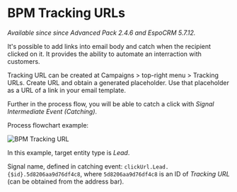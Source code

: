 # BPM Tracking URLs

*Available since since Advanced Pack 2.4.6 and EspoCRM 5.7.12.*

It's possible to add links into email body and catch when the recipient clicked on it. It provides the ability to automate an interraction with customers.

Tracking URL can be created at Campaigns > top-right menu > Tracking URLs. Create URL and obtain a generated placeholder. Use that placeholder as a URL of a link in your email template.

Further in the process flow, you will be able to catch a click with *Signal Intermediate Event (Catching)*.

Process flowchart example:

![BPM Tracking URL](https://raw.githubusercontent.com/espocrm/documentation/master/_static/images/administration/bpm/tracking-urls.png)

In this example, target entity type is *Lead*.

Signal name, defined in catching event: `clickUrl.Lead.{$id}.5d8206aa9d76df4c8`, where `5d8206aa9d76df4c8` is an ID of *Tracking URL* (can be obtained from the address bar).
